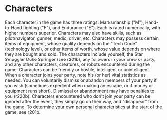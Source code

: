 # Characters

Each character in the game has three ratings: Marksmanship
("M"), Hand-to-Hand fighting ("F"), and Endurance ("E"). Each is
rated numerically, with higher numbers superior. Characters
may also have skills, such as pilot/navigator, gunner, medic,
driver, etc. Characters may possess certain items of equipment,
whose quality depends on the "Tech Code" (technology level),
or other items of worth, whose value depends on where they
are bought and sold.
The characters include yourself, the Star Smuggler Duke
Springer (see r201b), any followers in your crew or party, and
any other characters, creatures, or robots encountered during
the game. Characters can be friendly or hostile, intelligent or
unintelligent.
When a character joins your party, note his (or her) vital
statistics as needed. You can voluntarily dismiss or abandon
members of your party if you wish (sometimes expedient when
making an escape, or if money or equipment runs short).
Dismissal or abandonment may have penalties to you (r220b).
Characters encountered who don't join your party can be
ignored after the event, they simply go on their way, and
"disappear" from the game.
To determine your own personal characteristics at the start of
the game, see r201b.
